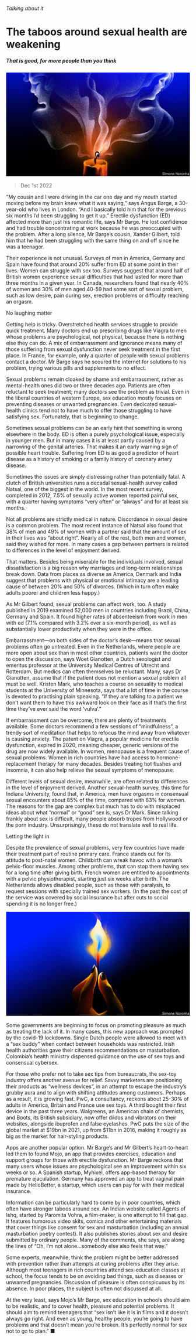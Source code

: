 ###### Talking about it

# The taboos around sexual health are weakening 

##### That is good, for more people than you think 

![image](images/20221203_IRD001.jpg) 

> Dec 1st 2022 

“My cousin and I were driving in the car one day and my mouth started moving before my brain knew what it was saying,” says Angus Barge, a 30-year-old who lives in London. “And I basically told him that for the previous six months I’d been struggling to get it up.” Erectile dysfunction (ED) affected more than just his romantic life, says Mr Barge. He lost confidence and had trouble concentrating at work because he was preoccupied with the problem. After a long silence, Mr Barge’s cousin, Xander Gilbert, told him that he had been struggling with the same thing on and off since he was a teenager. 

Their experience is not unusual. Surveys of men in America, Germany and Spain have found that around 20% suffer from ED at some point in their lives. Women can struggle with sex too. Surveys suggest that around half of British women experience sexual difficulties that had lasted for more than three months in a given year. In Canada, researchers found that nearly 40% of women and 30% of men aged 40-59 had some sort of sexual problem, such as low desire, pain during sex, erection problems or difficulty reaching an orgasm. 

No laughing matter

Getting help is tricky. Overstretched health services struggle to provide quick treatment. Many doctors end up prescribing drugs like Viagra to men whose problems are psychological, not physical, because there is nothing else they can do. A mix of embarrassment and ignorance means many of those suffering from sexual dysfunction never seek treatment in the first place. In France, for example, only a quarter of people with sexual problems contact a doctor. Mr Barge says he scoured the internet for solutions to his problem, trying various pills and supplements to no effect.

Sexual problems remain cloaked by shame and embarrassment, rather as mental-health ones did two or three decades ago. Patients are often reluctant to seek treatment; many doctors see the problem as trivial. Even in the liberal countries of western Europe, sex education mostly focuses on preventing diseases or unwanted pregnancies. Even dedicated sexual-health clinics tend not to have much to offer those struggling to have satisfying sex. Fortunately, that is beginning to change. 

Sometimes sexual problems can be an early hint that something is wrong elsewhere in the body. ED is often a purely psychological issue, especially in younger men. But in many cases it is at least partly caused by a narrowing of the genital arteries. That makes it an early warning sign of possible heart trouble. Suffering from ED is as good a predictor of heart disease as a history of smoking or a family history of coronary artery disease.

Sometimes the issues are simply distressing rather than potentially fatal. A clutch of British universities runs a decadal sexual-health survey called Natsal, one of the biggest in the world. In the most recent survey, completed in 2012, 7.5% of sexually active women reported painful sex, with a quarter having symptoms “very often” or “always” and for at least six months.

Not all problems are strictly medical in nature. Discordance in sexual desire is a common problem. The most recent instance of Natsal also found that 38% of men and 49% of women with a partner said that the amount of sex in their lives was “about right”. Nearly all of the rest, both men and women, said they wished for more. In many cases a gap between partners is related to differences in the level of enjoyment derived. 

That matters. Besides being miserable for the individuals involved, sexual dissatisfaction is a big reason why marriages and long-term relationships break down. Data from places as diverse as America, Denmark and India suggest that problems with physical or emotional intimacy are a leading cause of between 20% and 50% of divorces. (Which in turn often make adults poorer and children less happy.)

As Mr Gilbert found, sexual problems can affect work, too. A study published in 2019 examined 52,000 men in countries including Brazil, China, Germany and Spain. It found higher rates of absenteeism from work in men with ed (7.1% compared with 3.2% over a six-month period), as well as substantially lower productivity when they were in the office. 

Embarrassment—on both sides of the doctor’s desk—means that sexual problems often go untreated. Even in the Netherlands, where people are more open about sex than in most other countries, patients want the doctor to open the discussion, says Woet Gianotten, a Dutch sexologist and emeritus professor at the University Medical Centres of Utrecht and Rotterdam. But medics can often themselves be reluctant. Many, says Dr Gianotten, assume that if the patient does not mention a sexual problem all must be well. Kristen Mark, who teaches a course on sexuality to medical students at the University of Minnesota, says that a lot of time in the course is devoted to practising plain speaking. “If they are talking to a patient we don’t want them to have this awkward look on their face as if that’s the first time they’ve ever said the word ‘vulva’.” 

If embarrassment can be overcome, there are plenty of treatments available. Some doctors recommend a few sessions of “mindfulness”, a trendy sort of meditation that helps to refocus the mind away from whatever is causing anxiety. The patent on Viagra, a popular medicine for erectile dysfunction, expired in 2020, meaning cheaper, generic versions of the drug are now widely available. In women, menopause is a frequent cause of sexual problems. Women in rich countries have had access to hormone-replacement therapy for many decades. Besides treating hot flushes and insomnia, it can also help relieve the sexual symptoms of menopause. 

Different levels of sexual desire, meanwhile, are often related to differences in the level of enjoyment derived. Another sexual-health survey, this time for Indiana University, found that, in America, men have orgasms in consensual sexual encounters about 85% of the time, compared with 63% for women. The reasons for the gap are complex but much has to do with misplaced ideas about what “normal” or “good” sex is, says Dr Mark. Since talking frankly about sex is difficult, many people absorb tropes from Hollywood or the porn industry. Unsurprisingly, these do not translate well to real life. 

Letting the light in

Despite the prevalence of sexual problems, very few countries have made their treatment part of routine primary care. France stands out for its attitude to post-natal women. Childbirth can wreak havoc with a woman’s pelvic-floor muscles. Among other problems, that can stop them having sex for a long time after giving birth. French women are entitled to appointments with a pelvic physiotherapist, starting just six weeks after birth. The Netherlands allows disabled people, such as those with paralysis, to request sessions with specially trained sex workers. (In the past the cost of the service was covered by social insurance but after cuts to social spending it is no longer free.) 

![image](images/20221203_IRD002.jpg) 


Some governments are beginning to focus on promoting pleasure as much as treating the lack of it. In many cases, this new approach was prompted by the covid-19 lockdowns. Single Dutch people were allowed to meet with a “sex buddy” when contact between households was restricted. Irish health authorities gave their citizens recommendations on masturbation. Colombia’s health ministry dispensed guidance on the use of sex toys and consensual cybersex. 

For those who prefer not to take sex tips from bureaucrats, the sex-toy industry offers another avenue for relief. Savvy marketers are positioning their products as “wellness devices”, in an attempt to escape the industry’s grubby aura and to align with shifting attitudes among customers. Perhaps as a result, it is growing fast. PwC, a consultancy, reckons about 25-30% of adults in America, Britain and France use sex toys. A third bought their first device in the past three years. Walgreens, an American chain of chemists, and Boots, its British subsidiary, now offer dildos and vibrators on their websites, alongside ibuprofen and false eyelashes. PwC puts the size of the global market at $19bn in 2021, up from $11bn in 2016, making it roughly as big as the market for hair-styling products.

Apps are another popular option. Mr Barge’s and Mr Gilbert’s heart-to-heart led them to found Mojo, an app that provides exercises, education and support groups for those with erectile dysfunction. Mr Barge reckons that many users whose issues are psychological see an improvement within six weeks or so. A Spanish startup, Myhixel, offers app-based therapy for premature ejaculation. Germany has approved an app to treat vaginal pain made by HelloBetter, a startup, which users can pay for with their medical insurance. 

Information can be particularly hard to come by in poor countries, which often have stronger taboos around sex. An Indian website called Agents of Ishq, started by Paromita Vohra, a film-maker, is one attempt to fill that gap. It features humorous video skits, comics and other entertaining materials that cover things like consent for sex and masturbation (including an annual masturbation poetry contest). It also publishes stories about sex and desire submitted by ordinary people. Many of the comments, she says, are along the lines of “Oh, I’m not alone…somebody else also feels that way.”

Some experts, meanwhile, think the problem might be better addressed with prevention rather than attempts at curing problems after they arise. Although most teenagers in rich countries attend sex-education classes at school, the focus tends to be on avoiding bad things, such as diseases or unwanted pregnancies. Discussion of pleasure is often conspicuous by its absence. In poor places, the subject is often not discussed at all. 

At the very least, says Mojo’s Mr Barge, sex education in schools should aim to be realistic, and to cover health, pleasure and potential problems. It should aim to remind teenagers that “sex isn’t like it is in films and it doesn’t always go right. And even as young, healthy people, you’re going to have problems and that doesn’t mean you’re broken. It’s perfectly normal for sex not to go to plan.” ■

